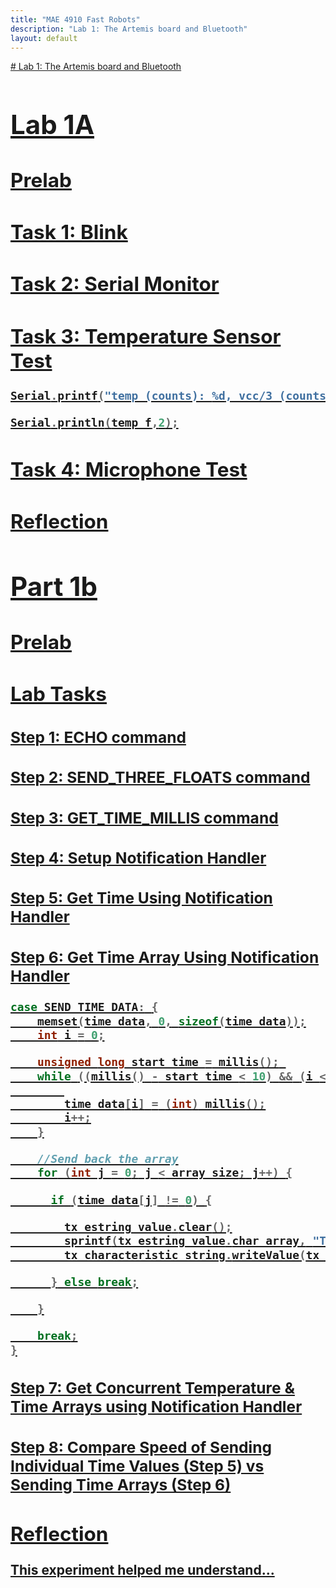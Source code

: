 ```yaml
---
title: "MAE 4910 Fast Robots"
description: "Lab 1: The Artemis board and Bluetooth"
layout: default
---
```


<u># Lab 1: The Artemis board and Bluetooth<h2>


# Lab 1A

## Prelab



## Task 1: Blink

## Task 2: Serial Monitor

## Task 3: Temperature Sensor Test
```c
Serial.printf("temp (counts): %d, vcc/3 (counts): %d, vss (counts): %d, time (ms) %d\n", temp_raw, vcc_3, vss, millis());
```

```c
Serial.println(temp_f,2);
```

## Task 4: Microphone Test

## Reflection

# Part 1b

## Prelab


## Lab Tasks

### Step 1: ECHO command

### Step 2: SEND_THREE_FLOATS command

### Step 3: GET_TIME_MILLIS command

### Step 4: Setup Notification Handler

### Step 5: Get Time Using Notification Handler


### Step 6: Get Time Array Using Notification Handler
```c
case SEND_TIME_DATA: {
    memset(time_data, 0, sizeof(time_data));
    int i = 0;

    unsigned long start_time = millis(); 
    while ((millis() - start_time < 10) && (i < array_size)) {
        
        time_data[i] = (int) millis();
        i++;
    }

    //Send back the array
    for (int j = 0; j < array_size; j++) {

      if (time_data[j] != 0) {

        tx_estring_value.clear();
        sprintf(tx_estring_value.char_array, "T%d:%d", j, time_data[j]);
        tx_characteristic_string.writeValue(tx_estring_value.c_str());

      } else break;

    }

    break;
}
```

### Step 7: Get Concurrent Temperature & Time Arrays using Notification Handler

### Step 8: Compare Speed of Sending Individual Time Values (Step 5) vs Sending Time Arrays (Step 6)



## Reflection
This experiment helped me understand...
